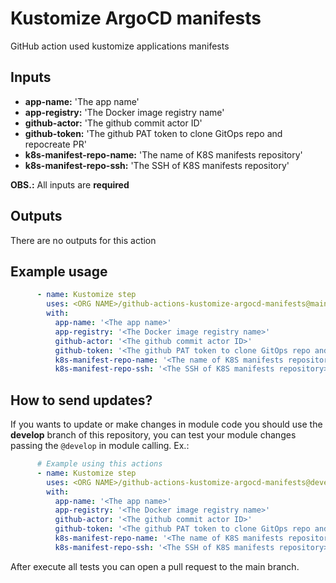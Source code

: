 # Kustomize ArgoCD manifests

GitHub action used kustomize applications manifests

## Inputs
- **app-name:** 'The app name'
- **app-registry:** 'The Docker image registry name'
- **github-actor:** 'The github commit actor ID'
- **github-token:** 'The github PAT token to clone GitOps repo and repocreate PR'
- **k8s-manifest-repo-name:** 'The name of K8S manifests repository'
- **k8s-manifest-repo-ssh:** 'The SSH of K8S manifests repository'


**OBS.:** All inputs are **required**

## Outputs

There are no outputs for this action

## Example usage

```yaml
      - name: Kustomize step
        uses: <ORG NAME>/github-actions-kustomize-argocd-manifests@main
        with:
          app-name: '<The app name>'
          app-registry: '<The Docker image registry name>'
          github-actor: '<The github commit actor ID>'
          github-token: '<The github PAT token to clone GitOps repo and repocreate PR>'
          k8s-manifest-repo-name: '<The name of K8S manifests repository>'
          k8s-manifest-repo-ssh: '<The SSH of K8S manifests repository>'
```

## How to send updates?
If you wants to update or make changes in module code you should use the **develop** branch of this repository, you can test your module changes passing the `@develop` in module calling. Ex.:

```yaml
      # Example using this actions
      - name: Kustomize step
        uses: <ORG NAME>/github-actions-kustomize-argocd-manifests@develop
        with:
          app-name: '<The app name>'
          app-registry: '<The Docker image registry name>'
          github-actor: '<The github commit actor ID>'
          github-token: '<The github PAT token to clone GitOps repo and repocreate PR>'
          k8s-manifest-repo-name: '<The name of K8S manifests repository>'
          k8s-manifest-repo-ssh: '<The SSH of K8S manifests repository>'
```
After execute all tests you can open a pull request to the main branch.